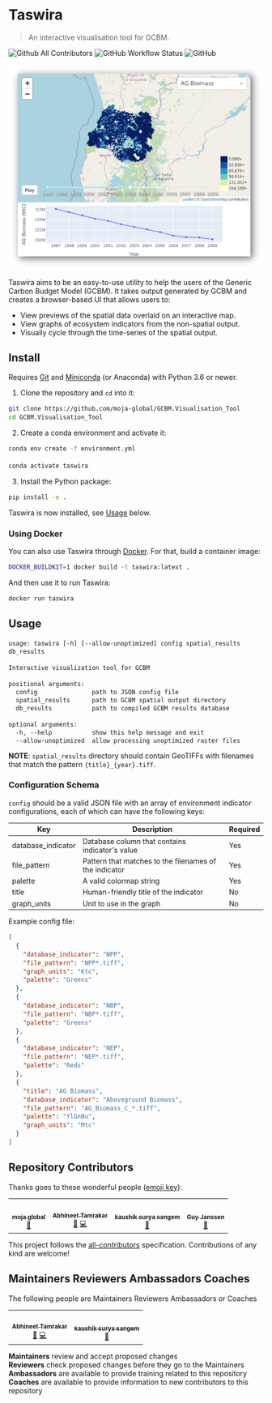 # Taswira

> An interactive visualisation tool for GCBM.

![Github All Contributors](https://img.shields.io/github/all-contributors/moja-global/GCBM.Visualisation_Tool)
![GitHub Workflow Status](https://img.shields.io/github/workflow/status/moja-global/GCBM.Visualisation_Tool/Continuous%20Integration)
![GitHub](https://img.shields.io/github/license/moja-global/GCBM.Visualisation_Tool)

![Screenshot of Taswira](screenshot.png)

Taswira aims to be an easy-to-use utility to help the users of the Generic Carbon Budget Model (GCBM). It takes output generated by GCBM and creates a browser-based UI that allows users to:

* View previews of the spatial data overlaid on an interactive map.
* View graphs of ecosystem indicators from the non-spatial output.
* Visually cycle through the time-series of the spatial output.

## Install

Requires [Git] and [Miniconda] (or Anaconda) with Python 3.6 or newer.

1. Clone the repository and `cd` into it:

```sh
git clone https://github.com/moja-global/GCBM.Visualisation_Tool
cd GCBM.Visualisation_Tool
```

2. Create a conda environment and activate it:

```sh
conda env create -f environment.yml

conda activate taswira
```

3. Install the Python package:

```sh
pip install -e .
```

Taswira is now installed, see [Usage](#usage) below.

### Using Docker

You can also use Taswira through [Docker]. For that, build a container image:

```sh
DOCKER_BUILDKIT=1 docker build -t taswira:latest .
```

And then use it to run Taswira:

```sh
docker run taswira
```

[Miniconda]: https://docs.conda.io/en/latest/miniconda.html
[Git]: https://git-scm.com/
[Docker]: https://docs.docker.com/get-docker/

## Usage

```
usage: taswira [-h] [--allow-unoptimized] config spatial_results db_results

Interactive visualization tool for GCBM

positional arguments:
  config               path to JSON config file
  spatial_results      path to GCBM spatial output directory
  db_results           path to compiled GCBM results database

optional arguments:
  -h, --help           show this help message and exit
  --allow-unoptimized  allow processing unoptimized raster files
```

**NOTE**: `spatial_results` directory should contain GeoTIFFs with filenames that match the pattern `{title}_{year}.tiff`.

### Configuration Schema

`config` should be a valid JSON file with an array of environment indicator configurations, each of which can have the following keys:

Key                | Description                                            | Required
------------------ | ------------------------------------------------------ | --------
database_indicator | Database column that contains indicator's value        | Yes
file_pattern       | Pattern that matches to the filenames of the indicator | Yes
palette            | A valid colormap string                                | Yes
title              | Human-friendly title of the indicator                  | No
graph_units        | Unit to use in the graph                               | No

Example config file:
```json
[
  {
    "database_indicator": "NPP",
    "file_pattern": "NPP*.tiff",
    "graph_units": "Ktc",
    "palette": "Greens"
  },
  {
    "database_indicator": "NBP",
    "file_pattern": "NBP*.tiff",
    "palette": "Greens"
  },
  {
    "database_indicator": "NEP",
    "file_pattern": "NEP*.tiff",
    "palette": "Reds"
  },
  {
    "title": "AG Biomass",
    "database_indicator": "Aboveground Biomass",
    "file_pattern": "AG_Biomass_C_*.tiff",
    "palette": "YlGnBu",
    "graph_units": "Mtc"
  }
]
```

## Repository Contributors

Thanks goes to these wonderful people ([emoji key](https://allcontributors.org/docs/en/emoji-key)):

<!-- ALL-CONTRIBUTORS-LIST:START - Do not remove or modify this section -->
<!-- prettier-ignore-start -->
<!-- markdownlint-disable -->
<table>
  <tr>
    <td align="center"><a href="http://moja.global"><img src="https://avatars1.githubusercontent.com/u/19564969?v=4" width="100px;" alt=""/><br /><sub><b>moja global</b></sub></a><br /><a href="#projectManagement-moja-global" title="Project Management">📆</a></td>
    <td align="center"><a href="https://abhineet.tk"><img src="https://avatars1.githubusercontent.com/u/11965776?v=4" width="100px;" alt=""/><br /><sub><b>Abhineet Tamrakar</b></sub></a><br /><a href="https://github.com/moja-global/GCBM.Visualisation_Tool/commits?author=abhineet97" title="Documentation">📖</a> <a href="https://github.com/moja-global/GCBM.Visualisation_Tool/commits?author=abhineet97" title="Code">💻</a></td>
    <td align="center"><a href="https://github.com/kaskou"><img src="https://avatars1.githubusercontent.com/u/8544371?v=4" width="100px;" alt=""/><br /><sub><b>kaushik surya sangem</b></sub></a><br /><a href="https://github.com/moja-global/GCBM.Visualisation_Tool/pulls?q=is%3Apr+reviewed-by%3Akaskou" title="Reviewed Pull Requests">👀</a></td>
    <td align="center"><a href="https://github.com/gmajan"><img src="https://avatars0.githubusercontent.com/u/8733319?v=4" width="100px;" alt=""/><br /><sub><b>Guy Janssen</b></sub></a><br /><a href="#projectManagement-gmajan" title="Project Management">📆</a></td>
  </tr>
</table>

<!-- markdownlint-enable -->
<!-- prettier-ignore-end -->
<!-- ALL-CONTRIBUTORS-LIST:END -->

This project follows the [all-contributors](https://github.com/all-contributors/all-contributors) specification. Contributions of any kind are welcome!

## Maintainers Reviewers Ambassadors Coaches

The following people are Maintainers Reviewers Ambassadors or Coaches
<table><tr>

<td align="center"><a href="https://abhineet.tk"><img src="https://avatars1.githubusercontent.com/u/11965776?v=4" width="100px;" alt=""/><br /><sub><b>Abhineet Tamrakar</b></sub></a><br /><a href="https://github.com/moja-global/GCBM.Visualisation_Tool/commits?author=abhineet97" title="Documentation">📖</a> <a href="https://github.com/moja-global/GCBM.Visualisation_Tool/commits?author=abhineet97" title="Code">💻</a></td>
    <td align="center"><a href="https://github.com/kaskou"><img src="https://avatars1.githubusercontent.com/u/8544371?v=4" width="100px;" alt=""/><br /><sub><b>kaushik surya sangem</b></sub></a><br /><a href="https://github.com/moja-global/GCBM.Visualisation_Tool/pulls?q=is%3Apr+reviewed-by%3Akaskou" title="Reviewed Pull Requests">👀</a></td>
</tr>
</table>

**Maintainers** review and accept proposed changes\
**Reviewers** check proposed changes before they go to the Maintainers\
**Ambassadors** are available to provide training related to this repository\
**Coaches** are available to provide information to new contributors to this repository
